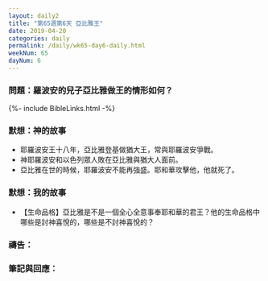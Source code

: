 ```yaml
---
layout: daily2
title: "第65週第6天 亞比雅王"
date: 2019-04-20
categories: daily
permalink: /daily/wk65-day6-daily.html
weekNum: 65
dayNum: 6
---
```


### 問題：羅波安的兒子亞比雅做王的情形如何？
 
{%- include BibleLinks.html -%}

### 默想：神的故事
+ 耶羅波安王十八年，亞比雅登基做猶大王，常與耶羅波安爭戰。 
+ 神耶羅波安和以色列眾人敗在亞比雅與猶大人面前。 
+ 亞比雅在世的時候，耶羅波安不能再強盛。耶和華攻擊他，他就死了。

### 默想：我的故事
+ 【生命品格】亞比雅是不是一個全心全意事奉耶和華的君王？他的生命品格中哪些是討神喜悅的，哪些是不討神喜悅的？

### 禱告：

### 筆記與回應：
